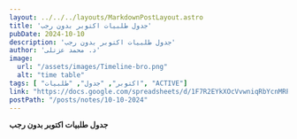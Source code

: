 ```yaml
---
layout: ../../../layouts/MarkdownPostLayout.astro
title: 'جدول طلبيات اكتوبر بدون رجب'
pubDate: 2024-10-10
description: 'جدول طلبيات اكتوبر بدون رجب'
author: 'د. محمد عزتلى'
image:
  url: "/assets/images/Timeline-bro.png"
  alt: "time table"
tags: [ "اكتوبر", "جدول", "طلبيات", "ACTIVE"]
link: "https://docs.google.com/spreadsheets/d/1F7R2EYkXOcVvwniqRbYcnMRPc9gYEs9s/edit?usp=drive_link&ouid=106439338913487915657&rtpof=true&sd=true"
postPath: "/posts/notes/10-10-2024"
---
```



**جدول طلبيات اكتوبر بدون رجب**